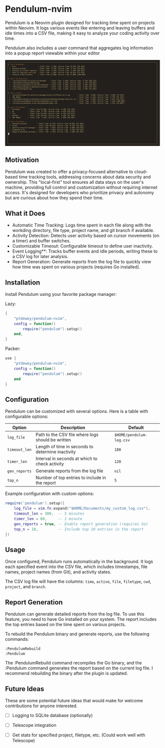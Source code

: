 # Pendulum-nvim

Pendulum is a Neovim plugin designed for tracking time spent on projects within Neovim. It logs various events like entering and leaving buffers and idle times into a CSV file, making it easy to analyze your coding activity over time.

Pendulum also includes a user command that aggregates log information into a popup report viewable within your editor

![Pendulum Popup](./assets/screenshot0.png)

## Motivation

Pendulum was created to offer a privacy-focused alternative to cloud-based time tracking tools, addressing concerns about data security and ownership. This "local-first" tool ensures all data stays on the user's machine, providing full control and customization without requiring internet access. It's designed for developers who prioritize privacy and autonomy but are curious about how they spend their time.

## What it Does

- Automatic Time Tracking: Logs time spent in each file along with the workding directory, file type, project name, and git branch if available.
- Activity Detection: Detects user activity based on cursor movements (on a timer) and buffer switches.
- Customizable Timeout: Configurable timeout to define user inactivity.
- Event Logging**: Tracks buffer events and idle periods, writing these to a CSV log for later analysis.
- Report Generation: Generate reports from the log file to quickly view how time was spent on various projects (requires Go installed).

## Installation

Install Pendulum using your favorite package manager:

Lazy:
```lua
{
    "ptdewey/pendulum-nvim",
    config = function()
        require("pendulum").setup()
    end,
}
```

Packer:
```lua
use {
    "ptdewey/pendulum-nvim",
    config = function()
        require("pendulum").setup()
    end
}
```

## Configuration

Pendulum can be customized with several options. Here is a table with configurable options:

| Option        | Description                                       | Default                        |
|---------------|---------------------------------------------------|--------------------------------|
| `log_file`    | Path to the CSV file where logs should be written | `$HOME/pendulum-log.csv`       |
| `timeout_len` | Length of time in seconds to determine inactivity | `180`                          |
| `timer_len`   | Interval in seconds at which to check activity    | `120`                          |
| `gen_reports` | Generate reports from the log file                | `nil`                          |
| `top_n`       | Number of top entries to include in the report    | `5`                            |

Example configuration with custom options:

```lua
require('pendulum').setup({
    log_file = vim.fn.expand("$HOME/Documents/my_custom_log.csv"),
    timeout_len = 300,  -- 5 minutes
    timer_len = 60,     -- 1 minute
    gen_reports = true, -- Enable report generation (requires Go)
    top_n = 10,         -- Include top 10 entries in the report
})
```

## Usage

Once configured, Pendulum runs automatically in the background. It logs each specified event into the CSV file, which includes timestamps, file names, project names (from Git), and activity states.

The CSV log file will have the columns: `time`, `active`, `file`, `filetype`, `cwd`, `project`, and `branch`.

## Report Generation

Pendulum can generate detailed reports from the log file. To use this feature, you need to have Go installed on your system. The report includes the top entries based on the time spent on various projects.

To rebuild the Pendulum binary and generate reports, use the following commands:

```vim
:PendulumRebuild
:Pendulum
```

The :PendulumRebuild command recompiles the Go binary, and the :Pendulum command generates the report based on the current log file.
I recommend rebuilding the binary after the plugin is updated.


## Future Ideas

These are some potential future ideas that would make for welcome contributions for anyone interested.

- [ ] Logging to SQLite database (optionally)
- [ ] Telescope integration
- [ ] Get stats for specified project, filetype, etc. (Could work well with Telescope)

